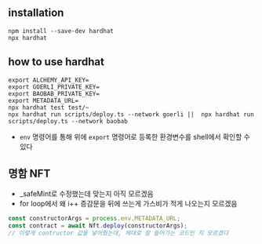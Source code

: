 ## installation
```shell
npm install --save-dev hardhat
npx hardhat
```

## how to use hardhat
```shell
export ALCHEMY_API_KEY=
export GOERLI_PRIVATE_KEY=
export BAOBAB_PRIVATE_KEY=
export METADATA_URL=
npx hardhat test test/~
npx hardhat run scripts/deploy.ts --network goerli ||  npx hardhat run scripts/deploy.ts --network baobab  
```

- `env` 명령어를 통해 위에 `export` 명령어로 등록한 환경변수를 shell에서 확인할 수 있다

## 명함 NFT
- _safeMint로 수정했는데 맞는지 아직 모르겠음
- for loop에서 왜 i++ 증감문을 뒤에 쓰는게 가스비가 적게 나오는지 모르겠음
```typescript
const constructorArgs = process.env.METADATA_URL;
const contract = await Nft.deploy(constructorArgs);
// 이렇게 contructor 값을 넣어줬는데, 제대로 잘 들어가는 코드인 지 모르겠다
```